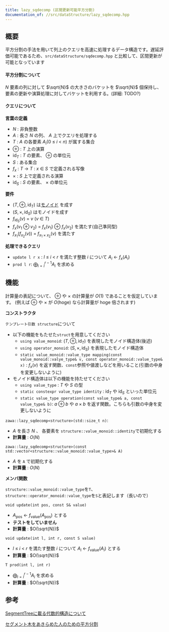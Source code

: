 ```yaml
---
title: lazy_sqdecomp (区間更新可能平方分割)
documentation_of: //src/dataStructure/lazy_sqdecomp.hpp
---
```


## 概要

平方分割の手法を用いて列上のクエリを高速に処理するデータ構造です。遅延評価可能であるため、`src/dataStructure/sqdecomp.hpp` と比較して、区間更新が可能となっています

#### 平方分割について

$N$ 要素の列に対して $\sqrt{N}$ の大きさのバケットを $\sqrt{N}$ 個保持し、要素の更新や演算処理に対してバケットを利用する。(詳細: TODO?)

#### クエリについて

**言葉の定義**
- $N$ : 非負整数
- $A$ : 長さ $N$ の列、 $A$ 上でクエリを処理する
- $T$ : $A$ の各要素 $A_i (0\ \le\ i\ <\ n)$ が属する集合
- $\oplus$ : $T$ 上の演算
- $\text{id}_T$ : $T$ の要素、 $\oplus$ の単位元
- $S$ : ある集合
- $f_x\ :\ T\ \rightarrow\ T$ : $x\ \in\ S$ で定義される写像
- $\times$ : $S$ 上で定義される演算
- $\text{id}_S$ : $S$ の要素、 $\times$ の単位元

**要件**
- $(T, \oplus, \text{id}_T)$  は[モノイド](https://ja.wikipedia.org/wiki/%E3%83%A2%E3%83%8E%E3%82%A4%E3%83%89) を成す
- $(S, \times, \text{id}_S)$ はモノイドを成す
- $f_{\text{id}_S} (v)\ =\ v$ $(v\ \in\ T)$
- $f_x(v_1\oplus v_2)\ =\ f_x(v_1)\ \oplus\ f_x(v_2)$ を満たす(自己準同型)
- $f_{x_1}(f_{x_2}(v))\ =\ f_{x_1\times x_2} (v)$ を満たす

**処理できるクエリ**
- `update l r x` : $l\ \le\ i\ <\ r$ を満たす整数 $i$ について $A_i\ \leftarrow\ f_x(A_i)$
- `prod l r`: $\displaystyle \bigoplus_{i = l}^{r - 1} A_i$ を求める

## 機能

計算量の表記について、 $\oplus$ や $\times$ の計算量が $O(1)$ であることを仮定しています。 (例えば $\oplus$ や $\times$ が $O(\text{hoge})$ なら計算量が $\text{hoge}$ 倍されます)

**コンストラクタ**

`テンプレート引数 structure`について
- 以下の機能をもたせた`struct`を用意してください
	- `using value_monoid`: $(T, \oplus, \text{id}_T)$ を表現したモノイド構造体(後述)
	- `using operator_monoid`: $(S, \times, \text{id}_S)$ を表現したモノイド構造体
	- `static value_monoid::value_type mapping(const value_monoid::valye_type& v, const operator_monoid::value_type& x)` : $f_x(v)$ を返す関数、`const`参照や値渡しなどを用いること(引数の中身を変更しないように)
- モノイド構造体は以下の機能を持たせてください
	- `using value_type` : $T$ や $S$ の型
	- `static constexpr value_type identity` : $\text{id}_T$ や $\text{id}_S$ といった単位元
	- `static value_type operation(const value_type& a, const value_type& b)`: $a\oplus b$ や $a\times b$ を返す関数。こちらも引数の中身を変更しないように


`zawa::lazy_sqdecomp<structure>(std::size_t n)`:
- $A$ を長さ $N$ 、 各要素を `structure::value_monoid::identity`で初期化する
- **計算量** : $O(N)$

`zawa::lazy_sqdecomp<structure>(const std::vector<structure::value_monoid::value_type>& A)`
- $A$ を `A` で初期化する
- **計算量** : $O(N)$

**メンバ関数**

`structure::value_monoid::value_type`を`T`、`structure::operator_monoid::value_type`を`S`と表記します（長いので）

`void update(int pos, const S& value)`
- $A_{\text{pos}}\ \leftarrow\ f_{\text{value}} (A_{\text{pos}})$ とする
- **テストをしていません**
- **計算量** : $O(\sqrt{N})$

`void update(int l, int r, const S value)`
- $l\ \le\ i\ <\ r$ を満たす整数 $i$ について $A_i\ \leftarrow\ f_{\text{value}}(A_i)$ とする
- **計算量** : $O(\sqrt{N})$

`T prod(int l, int r)`
- $\displaystyle \bigoplus_{i = l}^{r - 1} A_i$ を求める
- **計算量** : $O(\sqrt{N})$

## 参考

[SegmentTreeに載る代数的構造について](https://qiita.com/keymoon/items/0f929a19ed30f34ae6e8)


[セグメント木をあきらめた人のための平方分割](https://kujira16.hateblo.jp/entry/2016/12/15/000000)
